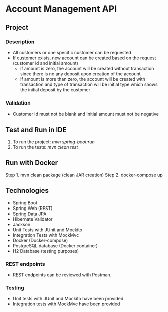 # Account Management API
## Project
### Description
- All customers or one specific customer can be requested
- If customer exists, new account can be created based on the request (customer id and initial amount)
  - if amount is zero, the account will be created without transaction since there is no any deposit upon creation of the account
  - if amount is more than zero, the account will be created with transaction and type of transaction will be initial type which shows the initial deposit by the customer

### Validation
- Customer Id must not be blank and Initial amount must not be negative

## Test and Run in IDE
1. To run the project: *mvn spring-boot:run*
2. To run the tests: *mvn clean test*

## Run with Docker
Step 1. mvn clean package (clean JAR creation)
Step 2. docker-compose up


## Technologies
- Spring Boot
- Spring Web (REST)
- Spring Data JPA
- Hibernate Validator
- Jackson
- Unit Tests with JUnit and Mockito
- Integration Tests with MockMvc
- Docker (Docker-compose)
- PostgreSQL database (Docker container)
- H2 Database (testing purposes)


### REST endpoints
- REST endpoints can be reviewed with Postman.

### Testing
- Unit tests with JUnit and Mockito have been provided
- Integration tests with MockMvc have been provided
